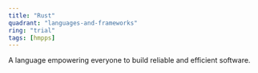 ```yaml
---
title: "Rust"
quadrant: "languages-and-frameworks"
ring: "trial"
tags: [hmpps]
---
```


A language empowering everyone to build reliable and efficient software.
